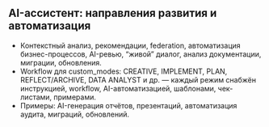 ## AI-ассистент: направления развития и автоматизация

- Контекстный анализ, рекомендации, federation, автоматизация бизнес-процессов, AI-ревью, “живой” диалог, анализ документации, миграции, обновления.
- Workflow для custom_modes: CREATIVE, IMPLEMENT, PLAN, REFLECT/ARCHIVE, DATA ANALYST и др. — каждый режим снабжён инструкцией, workflow, AI-автоматизацией, шаблонами, чек-листами, примерами.
- Примеры: AI-генерация отчётов, презентаций, автоматизация аудита, миграций, обновлений. 